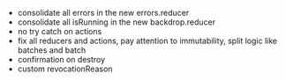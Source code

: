 + consolidate all errors in the new errors.reducer
+ consolidate all isRunning in the new backdrop.reducer
+ no try catch on actions
+ fix all reducers and actions, pay attention to immutability, split logic like batches and batch
+ confirmation on destroy
+ custom revocationReason
